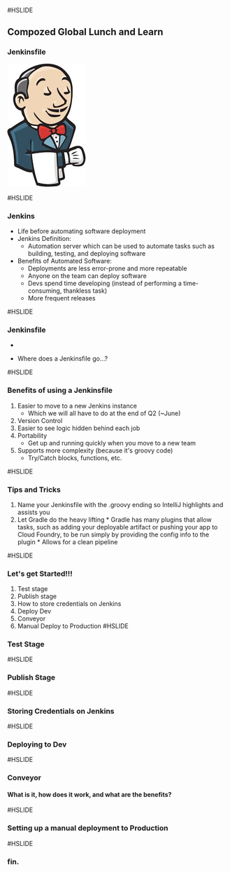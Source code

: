 #HSLIDE
## Compozed Global Lunch and Learn
### Jenkinsfile

![Jenkins](pics/jenkins.jpg)

#HSLIDE
### Jenkins
  * Life before automating software deployment
  * Jenkins Definition:
    * Automation server which can be used to automate tasks such as building, testing, and deploying software
  * Benefits of Automated Software:
    * Deployments are less error-prone and more repeatable
    * Anyone on the team can deploy software
    * Devs spend time developing (instead of performing a time-consuming, thankless task)
    * More frequent releases 

#HSLIDE
### Jenkinsfile
  *


 * Where does a Jenkinsfile go...?

#HSLIDE
### Benefits of using a Jenkinsfile
 1. Easier to move to a new Jenkins instance
    * Which we will all have to do at the end of Q2 (~June)
 2. Version Control    
 3. Easier to see logic hidden behind each job
 4. Portability
    * Get up and running quickly when you move to a new team
 5. Supports more complexity (because it's groovy code)
    * Try/Catch blocks, functions, etc.

#HSLIDE
### Tips and Tricks
  1. Name your Jenkinsfile with the .groovy ending so IntelliJ highlights and assists you
  2. Let Gradle do the heavy lifting
    * Gradle has many plugins that allow tasks, such as adding your deployable artifact or pushing your app to Cloud Foundry, to be run simply by providing the config info to the plugin
    * Allows for a clean pipeline

#HSLIDE
### Let's get Started!!!
  1. Test stage
  2. Publish stage
  3. How to store credentials on Jenkins
  4. Deploy Dev
  5. Conveyor
  6. Manual Deploy to Production
#HSLIDE
### Test Stage


#HSLIDE
### Publish Stage



#HSLIDE
### Storing Credentials on Jenkins


#HSLIDE
### Deploying to Dev

#HSLIDE
### Conveyor
#### What is it, how does it work, and what are the benefits?


#HSLIDE
### Setting up a manual deployment to Production

#HSLIDE
### fin.
